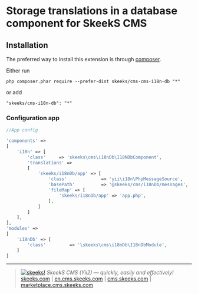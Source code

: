 Storage translations in a database component for SkeekS CMS
===================================

Installation
------------

The preferred way to install this extension is through [composer](http://getcomposer.org/download/).

Either run

```
php composer.phar require --prefer-dist skeeks/cms-cms-i18n-db "*"
```

or add

```
"skeeks/cms-i18n-db": "*"
```


### Configuration app
```php
//App config

'components' =>
[
    'i18n' => [
        'class'     => 'skeeks\cms\i18nDb\I18NDbComponent',
        'translations' =>
        [
            'skeeks/i18nDb/app' => [
                'class'             => 'yii\i18n\PhpMessageSource',
                'basePath'          => '@skeeks/cms/i18nDb/messages',
                'fileMap' => [
                    'skeeks/i18nDb/app' => 'app.php',
                ],
            ]
        ]
    ],
],
'modules' =>
[
    'i18nDb' => [
        'class'         => '\skeeks\cms\i18nDb\I18nDbModule',
    ]
]

```

___

> [![skeeks!](https://gravatar.com/userimage/74431132/13d04d83218593564422770b616e5622.jpg)](http://skeeks.com)
<i>SkeekS CMS (Yii2) — quickly, easily and effectively!</i>
[skeeks.com](http://skeeks.com) | [en.cms.skeeks.com](http://en.cms.skeeks.com) | [cms.skeeks.com](http://cms.skeeks.com) | [marketplace.cms.skeeks.com](http://marketplace.cms.skeeks.com)


